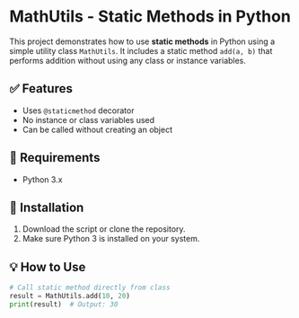 # MathUtils - Static Methods in Python

This project demonstrates how to use **static methods** in Python using a simple utility class `MathUtils`. It includes a static method `add(a, b)` that performs addition without using any class or instance variables.

## ✅ Features

- Uses `@staticmethod` decorator
- No instance or class variables used
- Can be called without creating an object

## 🧰 Requirements

- Python 3.x

## 🚀 Installation

1. Download the script or clone the repository.
2. Make sure Python 3 is installed on your system.

## 💡 How to Use

```python
# Call static method directly from class
result = MathUtils.add(10, 20)
print(result)  # Output: 30

